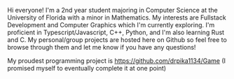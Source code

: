 Hi everyone! I'm a 2nd year student majoring in Computer Science at the University of Florida with a minor in Mathematics. My interests are Fullstack Development and Computer Graphics which I'm currently exploring. I'm proficient in Typescript/Javascript, C++, Python, and I'm also learning Rust and C. My personal/group projects are hosted here on Github so feel free to browse through them and let me know if you have any questions!

My proudest programming project is https://github.com/drpika1134/Game (I promised myself to eventually complete it at one point)
